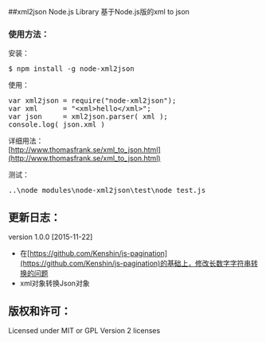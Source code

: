 ##xml2json Node.js Library
基于Node.js版的xml to json

### 使用方法：  
安装：  
<pre>
$ npm install -g node-xml2json
</pre>

使用：  
<pre>
var xml2json = require(&quot;node-xml2json&quot;);
var xml      = &quot;&lt;xml&gt;hello&lt;/xml&gt;&quot;;
var json     = xml2json.parser( xml );
console.log( json.xml )
</pre>

详细用法：  
[http://www.thomasfrank.se/xml_to_json.html](http://www.thomasfrank.se/xml_to_json.html)

测试：  
<pre>
..\node_modules\node-xml2json\test\node test.js
</pre>

## 更新日志：
version 1.0.0 [2015-11-22]
* 在[https://github.com/Kenshin/js-pagination](https://github.com/Kenshin/js-pagination)的基础上，修改长数字字符串转换的问题
* xml对象转换Json对象

## 版权和许可：
Licensed under MIT or GPL Version 2 licenses
